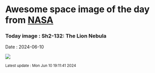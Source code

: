 
# Awesome space image of the day from [NASA](https://api.nasa.gov/)

### Today image : Sh2-132: The Lion Nebula
Date : 2024-06-10

![](https://apod.nasa.gov/apod/image/2406/LionNeb_Badr_960.jpg)

<small>Latest update : Mon Jun 10 19:11:41 2024</small>
        
